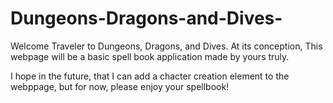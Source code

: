 # Dungeons-Dragons-and-Dives-

Welcome Traveler to Dungeons, Dragons, and Dives. At its conception, This webpage will be a basic spell book application made by yours truly. 

I hope in the future, that I can add a chacter creation element to the webppage, but for now, please enjoy your spellbook!
